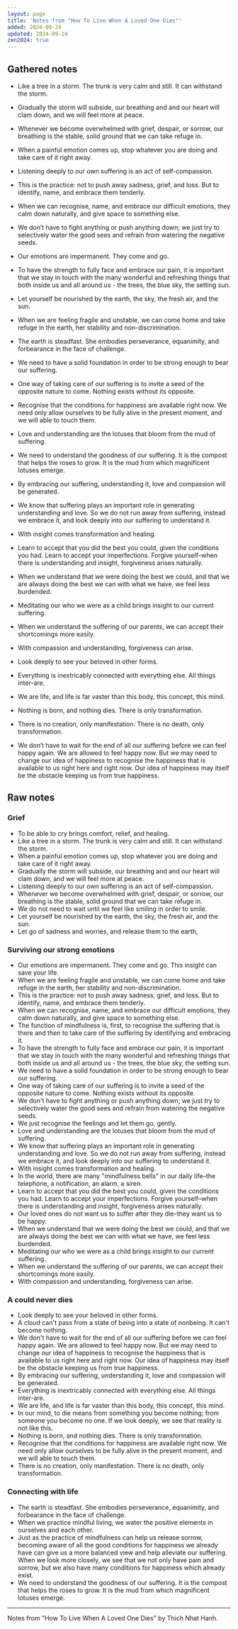 ```yaml
---
layout: page
title: 'Notes from "How To Live When A Loved One Dies"'
added: 2024-09-24
updated: 2024-09-24
zen2024: true
---
```


## Gathered notes

- Like a tree in a storm. The trunk is very calm and still. It can withstand the storm.
- Gradually the storm will subside, our breathing and and our heart will clam down, and we will feel more at peace.
- Whenever we become overwhelmed with grief, despair, or sorrow, our breathing is the stable, solid ground that we can take refuge in.

- When a painful emotion comes up, stop whatever you are doing and take care of it right away.
- Listening deeply to our own suffering is an act of self-compassion.

- This is the practice: not to push away sadness, grief, and loss. But to identify, name, and embrace them tenderly.
- When we can recognise, name, and embrace our difficult emotions, they calm down naturally, and give space to something else.
- We don’t have to fight anything or push anything down; we just try to selectively water the good sees and refrain from watering the negative seeds.

- Our emotions are impermanent. They come and go.

- To have the strength to fully face and embrace our pain, it is important that we stay in touch with the many wonderful and refreshing things that both inside us and all around us - the trees, the blue sky, the setting sun.

- Let yourself be nourished by the earth, the sky, the fresh air, and the sun.
- When we are feeling fragile and unstable, we can come home and take refuge in the earth, her stability and non-discrimination.
- The earth is steadfast. She embodies perseverance, equanimity, and forbearance in the face of challenge.
- We need to have a solid foundation in order to be strong enough to bear our suffering.
- One way of taking care of our suffering is to invite a seed of the opposite nature to come. Nothing exists without its opposite.
- Recognise that the conditions for happiness are available right now. We need only allow ourselves to be fully alive in the present moment, and we will able to touch them.

- Love and understanding are the lotuses that bloom from the mud of suffering.
- We need to understand the goodness of our suffering. It is the compost that helps the roses to grow. It is the mud from which magnificent lotuses emerge.
- By embracing our suffering, understanding it, love and compassion will be generated.
- We know that suffering plays an important role in generating understanding and love. So we do not run away from suffering, instead we embrace it, and look deeply into our suffering to understand it.
- With insight comes transformation and healing.

- Learn to accept that you did the best you could, given the conditions you had. Learn to accept your imperfections. Forgive yourself–when there is understanding and insight, forgiveness arises naturally.
- When we understand that we were doing the best we could, and that we are always doing the best we can with what we have, we feel less burdended.

- Meditating our who we were as a child brings insight to our current suffering.
- When we understand the suffering of our parents, we can accept their shortcomings more easily.
- With compassion and understanding, forgiveness can arise.

- Look deeply to see your beloved in other forms.
- Everything is inextricably connected with everything else. All things inter-are.
- We are life, and life is far vaster than this body, this concept, this mind.
- Nothing is born, and nothing dies. There is only transformation.
- There is no creation, only manifestation. There is no death, only transformation.

- We don’t have to wait for the end of all our suffering before we can feel happy again. We are allowed to feel happy now. But we may need to change our idea of happiness to recognise the happiness that is available to us right here and right now. Our idea of happiness may itself be the obstacle keeping us from true happiness.

## Raw notes

### Grief

- To be able to cry brings comfort, relief, and healing.
- Like a tree in a storm. The trunk is very calm and still. It can withstand the storm.
- When a painful emotion comes up, stop whatever you are doing and take care of it right away.
- Gradually the storm will subside, our breathing and and our heart will clam down, and we will feel more at peace.
- Listening deeply to our own suffering is an act of self-compassion.
- Whenever we become overwhelmed with grief, despair, or sorrow, our breathing is the stable, solid ground that we can take refuge in.
- We do not need to wait until we feel like smiling in order to smile.
- Let yourself be nourished by the earth, the sky, the fresh air, and the sun.
- Let go of sadness and worries, and release them to the earth,

### Surviving our strong emotions

- Our emotions are impermanent. They come and go. This insight can save your life.
- When we are feeling fragile and unstable, we can come home and take refuge in the earth, her stability and non-discrimination.
- This is the practice: not to push away sadness, grief, and loss. But to identify, name, and embrace them tenderly.
- When we can recognise, name, and embrace our difficult emotions, they calm down naturally, and give space to something else.
- The function of mindfulness is, first, to recognise the suffering that is there and then to take care of the suffering by identifying and embracing it.
- To have the strength to fully face and embrace our pain, it is important that we stay in touch with the many wonderful and refreshing things that both inside us and all around us - the trees, the blue sky, the setting sun.
- We need to have a solid foundation in order to be strong enough to bear our suffering.
- One way of taking care of our suffering is to invite a seed of the opposite nature to come. Nothing exists without its opposite.
- We don't have to fight anything or push anything down; we just try to selectively water the good sees and refrain from watering the negative seeds.
- We just recognise the feelings and let them go, gently.
- Love and understanding are the lotuses that bloom from the mud of suffering.
- We know that suffering plays an important role in generating understanding and love. So we do not run away from suffering, instead we embrace it, and look deeply into our suffering to understand it.
- With insight comes transformation and healing.
- In the world, there are many "mindfulness bells" in our daily life–the telephone, a notification, an alarm, a siren.
- Learn to accept that you did the best you could, given the conditions you had. Learn to accept your imperfections. Forgive yourself–when there is understanding and insight, forgiveness arises naturally.
- Our loved ones do not want us to suffer after they die–they want us to be happy.
- When we understand that we were doing the best we could, and that we are always doing the best we can with what we have, we feel less burdended.
- Meditating our who we were as a child brings insight to our current suffering.
- When we understand the suffering of our parents, we can accept their shortcomings more easily.
- With compassion and understanding, forgiveness can arise.

### A could never dies

- Look deeply to see your beloved in other forms.
- A cloud can't pass from a state of being into a state of nonbeing. It can't become nothing.
- We don't have to wait for the end of all our suffering before we can feel happy again. We are allowed to feel happy now. But we may need to change our idea of happiness to recognise the happiness that is available to us right here and right now. Our idea of happiness may itself be the obstacle keeping us from true happiness.
- By embracing our suffering, understanding it, love and compassion will be generated.
- Everything is inextricably connected with everything else. All things inter-are.
- We are life, and life is far vaster than this body, this concept, this mind.
- In our mind, to die means from something you become nothing; from someone you become no one. If we look deeply, we see that reality is not like this.
- Nothing is born, and nothing dies. There is only transformation.
- Recognise that the conditions for happiness are available right now. We need only allow ourselves to be fully alive in the present moment, and we will able to touch them.
- There is no creation, only manifestation. There is no death, only transformation.

### Connecting with life

- The earth is steadfast. She embodies perseverance, equanimity, and forbearance in the face of challenge.
- When we practice mindful living, we water the positive elements in ourselves and each other.
- Just as the practice of mindfulness can help us release sorrow, becoming aware of all the good conditions for happiness we already have can give us a more balanced view and help alleviate our suffering. When we look more closely, we see that we not only have pain and sorrow, but we also have many conditions for happiness which already exist.
- We need to understand the goodness of our suffering. It is the compost that helps the roses to grow. It is the mud from which magnificent lotuses emerge.

---

Notes from "How To Live When A Loved One Dies" by Thich Nhat Hanh.